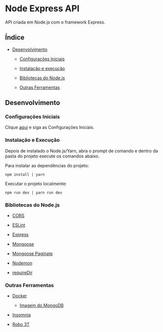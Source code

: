 # Node Express API

API criada em Node.js com o framework Express.

## Índice

- [Desenvolvimento](#desenvolvimento)

  - [Configurações Iniciais](#configurações-iniciais)

  - [Instalação e execução](#instalação-e-execução)

  - [Bibliotecas do Node.js](#bibliotecas-do-nodejs)

  - [Outras Ferramentas](#outras-ferramentas)

## Desenvolvimento

### Configurações Iniciais

Clique [aqui](https://github.com/osvaldokalvaitir/projects-settings) e siga as Configurações Iniciais.

### Instalação e Execução

Depois de instalado o Node.js/Yarn, abra o prompt de comando e dentro da pasta do projeto execute os comandos abaixo.

Para instalar as dependências do projeto:

```
npm install | yarn
```

Executar o projeto localmente:

```
npm run dev | yarn run dev
```

### Bibliotecas do Node.js

- [CORS](https://github.com/osvaldokalvaitir/projects-settings/blob/master/nodejs/libs/cors.md)

- [ESLint](https://github.com/osvaldokalvaitir/projects-settings/blob/master/nodejs/libs/eslint.md)

- [Express](https://github.com/osvaldokalvaitir/projects-settings/blob/master/nodejs/libs/express.md)

- [Mongoose](https://github.com/osvaldokalvaitir/projects-settings/blob/master/nodejs/libs/mongoose.md)

- [Mongoose Paginate](https://github.com/osvaldokalvaitir/projects-settings/blob/master/nodejs/libs/mongoose-paginate.md)

- [Nodemon](https://github.com/osvaldokalvaitir/projects-settings/blob/master/nodejs/libs/nodemon.md)

- [requireDir](https://github.com/osvaldokalvaitir/projects-settings/blob/master/nodejs/libs/requiredir.md)

### Outras Ferramentas

- [Docker](https://github.com/osvaldokalvaitir/projects-settings/blob/master/docker/docker.md)

  - [Imagem do MongoDB](https://github.com/osvaldokalvaitir/projects-settings/blob/master/docker/images/mongodb.md)

- [Insomnia](https://github.com/osvaldokalvaitir/projects-settings/blob/master/api/insomnia.md)

- [Robo 3T](https://github.com/osvaldokalvaitir/projects-settings/blob/master/database/mongodb/robo-3t.md)
